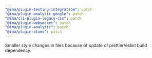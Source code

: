 ```yaml
---
"@ima/plugin-testing-integration": patch
"@ima/plugin-analytic-google": patch
"@ima/cli-plugin-legacy-css": patch
"@ima/plugin-websocket": patch
"@ima/plugin-analytic": patch
"@ima/plugin-atoms": patch
---
```


Smaller style changes in files because of update of prettier/eslint build dependency.
